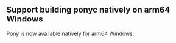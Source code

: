 ## Support building ponyc natively on arm64 Windows

Pony is now available natively for arm64 Windows.
